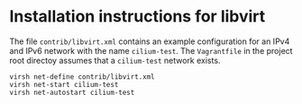 # Installation instructions for libvirt

The file `contrib/libvirt.xml` contains an example configuration for an
IPv4 and IPv6 network with the name `cilium-test`. The `Vagrantfile` in
the project root directoy assumes that a `cilium-test` network exists.

```
virsh net-define contrib/libvirt.xml
virsh net-start cilium-test
virsh net-autostart cilium-test
```
